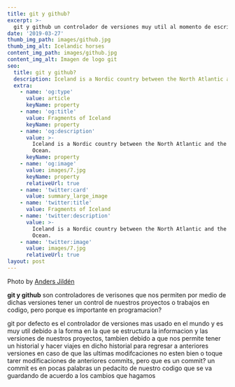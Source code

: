 ```yaml
---
title: git y github?
excerpt: >-
  git y github un controlador de versiones muy util al momento de escribir codigo el cual nos facilita la fluides cuando estamos realizando nuestros proyectos 
date: '2019-03-27'
thumb_img_path: images/github.jpg
thumb_img_alt: Icelandic horses
content_img_path: images/github.jpg
content_img_alt: Imagen de logo git 
seo:
  title: git y github?
  description: Iceland is a Nordic country between the North Atlantic and the Arctic Ocean.
  extra:
    - name: 'og:type'
      value: article
      keyName: property
    - name: 'og:title'
      value: Fragments of Iceland
      keyName: property
    - name: 'og:description'
      value: >-
        Iceland is a Nordic country between the North Atlantic and the Arctic
        Ocean.
      keyName: property
    - name: 'og:image'
      value: images/7.jpg
      keyName: property
      relativeUrl: true
    - name: 'twitter:card'
      value: summary_large_image
    - name: 'twitter:title'
      value: Fragments of Iceland
    - name: 'twitter:description'
      value: >-
        Iceland is a Nordic country between the North Atlantic and the Arctic
        Ocean.
    - name: 'twitter:image'
      value: images/7.jpg
      relativeUrl: true
layout: post
---
```


Photo by [Anders Jildén](https://unsplash.com/photos/uO4Au3LrCtk)

**git y github** son controladores de verisones que nos permiten por medio de dichas versiones tener un control de nuestros proyectos o trabajos en codigo, pero porque es importante en programacion?

git por defecto es el controlador de versiones mas usado en el mundo y es muy util debido a la forma en la que se estructura la informacion y las versiones de nuestros proyectos, tambien debido a que nos permite tener un historial y hacer viajes en dicho historial para regresar a anteriores versiones en caso de que las ultimas modifcaciones no esten bien o toque tarer modificaciones de anteriores commits, pero que es un commit? un commit es en pocas palabras un pedacito de nuestro codigo que se va guardando de acuerdo a los cambios que hagamos 
